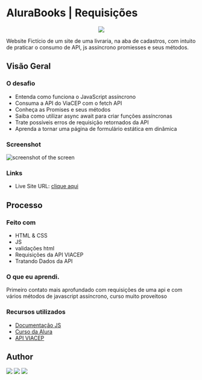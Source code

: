 
# AluraBooks | Requisições

<p align="center">
<img src="http://img.shields.io/static/v1?label=STATUS&message=FINALIZADO&color=critical&style=for-the-badge"/>
</p>

Website Fictício de um site de uma livraria, na aba de cadastros, com intuito de praticar o consumo de API, js assíncrono promiesses e seus métodos.

## Visão Geral

### O desafio
- Entenda como funciona o JavaScript assíncrono
- Consuma a API do ViaCEP com o fetch API
- Conheça as Promises e seus métodos
- Saiba como utilizar async await para criar funções assíncronas
- Trate possíveis erros de requisição retornados da API
- Aprenda a tornar uma página de formulário estática em dinâmica

### Screenshot

<img src="https://i.imgur.com/0GhuYQq.png" alt=" screenshot of the screen ">

### Links

- Live Site URL: [clique aqui](https://mvergara94.github.io/Ab-requests/)

## Processo

### Feito com

- HTML & CSS
- JS
- validações html
- Requisições da API VIACEP
- Tratando Dados da API

### O que eu aprendi.

Primeiro contato mais aprofundado com requisições de uma api e com vários métodos de javascript assíncrono, curso muito proveitoso

### Recursos utilizados

- [Documentação JS](https://developer.mozilla.org/pt-BR/docs/Web/JavaScript/Reference/Global_Objects/Array)
- [Curso da Alura](https://cursos.alura.com.br/course/javascript-consumindo-tratando-dados-api)
- [API VIACEP](https://viacep.com.br/)

## Author

<div> 
 <a href="https://www.linkedin.com/in/mario-henrique-cardoso-vergara-669a43210" target="_blank"> 
 <img src="https://img.shields.io/badge/-LinkedIn-%230077B5?style=for-the-badge&logo=linkedin&logoColor=white" target="_blank"></a>
  <a href = "mailto:mariovergaralorena@gmail.com"><img src="https://img.shields.io/badge/-Gmail-%23333?style=for-the-badge&logo=gmail&logoColor=white" target="_blank"></a>
  <a href="https://instagram.com/vergara.m94" target="_blank"><img src="https://img.shields.io/badge/-Instagram-%23E4405F?style=for-the-badge&logo=instagram&logoColor=white" target="_blank"></a>

</div>
